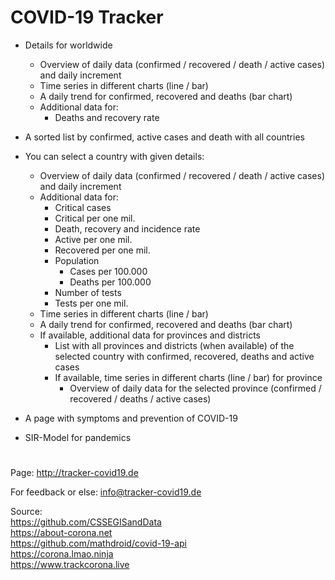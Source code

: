 # COVID-19 Tracker

* Details for worldwide
    + Overview of daily data (confirmed / recovered / death / active cases) and daily increment
    * Time series in different charts (line / bar)
    * A daily trend for confirmed, recovered and deaths (bar chart)
    * Additional data for:
        * Deaths and recovery rate

* A sorted list by confirmed, active cases and death with all countries

* You can select a country with given details:
    * Overview of daily data (confirmed / recovered / death / active cases) and daily increment
    * Additional data for:
        * Critical cases
        * Critical per one mil.
        * Death, recovery and incidence rate
        * Active per one mil.
        * Recovered per one mil.
        * Population
            * Cases per 100.000
            * Deaths per 100.000
        * Number of tests
        * Tests per one mil.
    * Time series in different charts (line / bar)
    * A daily trend for confirmed, recovered and deaths (bar chart)
    * If available, additional data for provinces and districts
        * List with all provinces and districts (when available) of the selected country with confirmed, recovered, 
        deaths and active cases
        * If available, time series in different charts (line / bar) for province
            * Overview of daily data for the selected province (confirmed / recovered / deaths / active cases)
* A page with symptoms and prevention of COVID-19

* SIR-Model for pandemics

#
Page: http://tracker-covid19.de

For feedback or else: [info@tracker-covid19.de](mailto:info@tracker-covid19.de)

Source: \
https://github.com/CSSEGISandData \
https://about-corona.net \
https://github.com/mathdroid/covid-19-api \
https://corona.lmao.ninja \
https://www.trackcorona.live